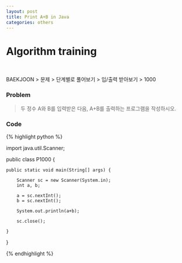 ```yaml
---
layout: post
title: Print A+B in Java
categories: others
---
```


<h1>Algorithm training</h1>

<br>

<p>BAEKJOON > 문제 > 단계별로 풀어보기 > 입/출력 받아보기 > 1000</p>

<h3>Problem</h3>

<blockquote><p>두 정수 A와 B를 입력받은 다음, A+B를 출력하는 프로그램을 작성하시오.</p></blockquote>

<h3>Code</h3>

{% highlight python %}

import java.util.Scanner;

public class P1000 {

	public static void main(String[] args) {
		
		Scanner sc = new Scanner(System.in);
		int a, b;
		
		a = sc.nextInt();
		b = sc.nextInt();
		
		System.out.println(a+b);
		
		sc.close();

	}

}

{% endhighlight %}

